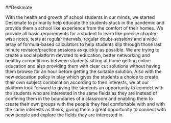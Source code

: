 ##Deskmate

With the health and growth of school students in our minds, we started Deskmate to primarily help educate the students stuck in the pandemic and provide them a school like experience from the comfort of their homes. We provide all basic requirements for a student to learn like precise chapter-wise notes, tests at regular intervals, regular doubt-sessions and a wide array of formula-based calculators to help students slip through those last minute revision/practice sessions as quickly as possible. 
We are trying to create a social platform devoted to education, better networking and healthy competitions between students sitting at home getting online education and also providing them with clear cut solutions without having them browse for an hour before getting the suitable solution.
Also with the new education policy in play which gives the students a choice to create their own subject combination according to their interests, we at our platform look forward to giving the students an opportunity to connect with the students who are interested in the same fields as they are instead of confining them in the boundaries of a classroom and enabling them to create their own groups with the people they feel comfortable with and with the same interests as theirs, giving them a great opportunity to connect with new people and explore the fields they are interested in.

